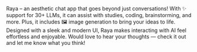 Raya – an aesthetic chat app that goes beyond just conversations! With ✨ support for 30+ LLMs, it can assist with studies, coding, brainstorming, and more. Plus, it includes 🖼️ image generation to bring your ideas to life. Designed with a sleek and modern UI, Raya makes interacting with AI feel effortless and enjoyable. Would love to hear your thoughts — check it out and let me know what you think!
